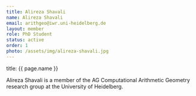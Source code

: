 ```yaml
---
title: Alireza Shavali
name: Alireza Shavali
email: arithgeo@iwr.uni-heidelberg.de
layout: member
role: PhD Student
status: active
order: 1
photo: /assets/img/alireza-shavali.jpg
---
```


title: {{ page.name }}

Alireza Shavali is a member of the AG Computational Arithmetic Geometry research group at the University of Heidelberg.